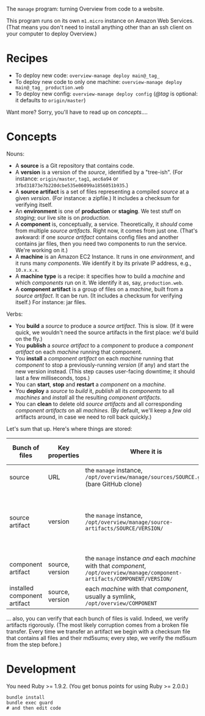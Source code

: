 The `manage` program: turning Overview from code to a website.

This program runs on its own `m1.micro` instance on Amazon Web Services.
(That means you don't need to install anything other than an ssh client on your
computer to deploy Overview.)

# Recipes

* To deploy new code: `overview-manage deploy main@_tag_`
* To deploy new code to only one machine: `overview-manage deploy main@_tag_ production.web`
* To deploy new config: `overview-manage deploy config` (_@tag_ is optional: it defaults to `origin/master`)

Want more? Sorry, you'll have to read up on _concepts_....

# Concepts

Nouns:

* A **source** is a Git repository that contains code.
* A **version** is a version of the *source*, identified by a "tree-ish". (For instance: `origin/master`, `tag1`, `aec6a94` or `3fbd31873e7b220dcbe535e06099a1856051b935`.)
* A **source artifact** is a set of files representing a compiled *source* at a given *version*. (For instance: a zipfile.) It includes a checksum for verifying itself.
* An **environment** is one of **production** or **staging**. We test stuff on *staging*; our live site is on *production*.
* A **component** is, conceptually, a service. Theoretically, it _should_ come from multiple *source artifacts*. Right now, it comes from just one. (That's awkward: if one *source artifact* contains config files and another contains jar files, then you need two components to run the service. We're working on it.)
* A **machine** is an Amazon EC2 Instance. It runs in one *environment*, and it runs many *components*. We identify it by its private IP address, e.g., `10.x.x.x`.
* A **machine type** is a recipe: it specifies how to build a *machine* and which *components* run on it. We identify it as, say, `production.web`.
* A **component artifact** is a group of files on a *machine*, built from a *source artifact*. It can be run. (It includes a checksum for verifying itself.) For instance: jar files.

Verbs:

* You **build** a *source* to produce a *source artifact*. This is slow. (If it were quick, we wouldn't need the source artifacts in the first place: we'd build on the fly.)
* You **publish** a *source artifact* to a *component* to produce a *component artifact* on each *machine* running that component.
* You **install** a *component artifact* on each *machine* running that *component* to stop a previously-running *version* (if any) and start the new version instead. (This step causes user-facing downtime; it should last a few milliseconds, tops.)
* You can **start**, **stop** and **restart** a *component* on a *machine*.
* You **deploy** a *source* to *build* it, *publish* all its *components*  to all *machines* and *install* all the resulting *component artifacts*.
* You can **clean** to delete old *source artifacts* and all corresponding *component artifacts* on all *machines*. (By default, we'll keep a _few_ old artifacts around, in case we need to roll back quickly.)

Let's sum that up. Here's where things are stored:

| Bunch of files | Key properties | Where it is | What you can do with it |
| -------------- | -------------- | ----------- | ----------------------- |
| source | URL | the `manage` instance, `/opt/overview/manage/sources/SOURCE.git` (bare GitHub clone) | *build* at a given version |
| source artifact | version | the `manage` instance, `/opt/overview/manage/source-artifacts/SOURCE/VERSION/` | *publish* to all machines of a certain type, or to all machines |
| component artifact | source, version | the `manage` instance _and_ each *machine* with that *component*, `/opt/overview/manage/component-artifacts/COMPONENT/VERSION/` | *install* |
| installed component artifact | source, version | each *machine* with that *component*, usually a symlink, `/opt/overview/COMPONENT` | *start*, *stop*, *restart* |

... also, you can verify that each bunch of files is valid. Indeed, we verify artifacts rigorously. (The most likely corruption comes from a broken file transfer. Every time we transfer an artifact we begin with a checksum file that contains all files and their md5sums; every step, we verify the md5sum from the step before.)

# Development

You need Ruby >= 1.9.2. (You get bonus points for using Ruby >= 2.0.0.)

    bundle install
    bundle exec guard
    # and then edit code
